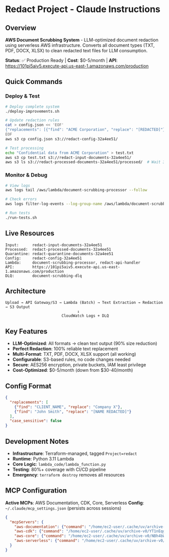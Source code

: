 # Redact Project - Claude Instructions

## Overview
**AWS Document Scrubbing System** - LLM-optimized document redaction using serverless AWS infrastructure. Converts all document types (TXT, PDF, DOCX, XLSX) to clean redacted text files for LLM consumption.

**Status**: ✅ Production Ready | **Cost**: $0-5/month | **API**: https://101pi5aiv5.execute-api.us-east-1.amazonaws.com/production

## Quick Commands

### Deploy & Test
```bash
# Deploy complete system
./deploy-improvements.sh

# Update redaction rules
cat > config.json << 'EOF'
{"replacements": [{"find": "ACME Corporation", "replace": "[REDACTED]"}], "case_sensitive": false}
EOF
aws s3 cp config.json s3://redact-config-32a4ee51/

# Test processing
echo "Confidential data from ACME Corporation" > test.txt
aws s3 cp test.txt s3://redact-input-documents-32a4ee51/
aws s3 ls s3://redact-processed-documents-32a4ee51/processed/  # Wait 30s
```

### Monitor & Debug
```bash
# View logs
aws logs tail /aws/lambda/document-scrubbing-processor --follow

# Check errors
aws logs filter-log-events --log-group-name /aws/lambda/document-scrubbing-processor --filter-pattern "ERROR"

# Run tests
./run-tests.sh
```

## Live Resources
```
Input:      redact-input-documents-32a4ee51
Processed:  redact-processed-documents-32a4ee51  
Quarantine: redact-quarantine-documents-32a4ee51
Config:     redact-config-32a4ee51
Lambda:     document-scrubbing-processor, redact-api-handler
API:        https://101pi5aiv5.execute-api.us-east-1.amazonaws.com/production
DLQ:        document-scrubbing-dlq
```

## Architecture
```
Upload → API Gateway/S3 → Lambda (Batch) → Text Extraction → Redaction → S3 Output
                                ↓
                         CloudWatch Logs + DLQ
```

## Key Features
- **LLM-Optimized**: All formats → clean text output (90% size reduction)
- **Perfect Redaction**: 100% reliable text replacement
- **Multi-Format**: TXT, PDF, DOCX, XLSX support (all working)
- **Configurable**: S3-based rules, no code changes needed
- **Secure**: AES256 encryption, private buckets, IAM least privilege
- **Cost-Optimized**: $0-5/month (down from $30-40/month)

## Config Format
```json
{
  "replacements": [
    {"find": "CLIENT_NAME", "replace": "Company X"},
    {"find": "John Smith", "replace": "[NAME REDACTED]"}
  ],
  "case_sensitive": false
}
```

## Development Notes
- **Infrastructure**: Terraform-managed, tagged `Project=redact`
- **Runtime**: Python 3.11 Lambda
- **Core Logic**: `lambda_code/lambda_function.py`
- **Testing**: 80%+ coverage with CI/CD pipeline
- **Emergency**: `terraform destroy` removes all resources

## MCP Configuration
**Active MCPs**: AWS Documentation, CDK, Core, Serverless
**Config**: `~/.claude/mcp_settings.json` (persists across sessions)
```json
{
  "mcpServers": {
    "aws-documentation": {"command": "/home/ec2-user/.cache/uv/archive-v0/gPM3Lk9MgQi7qwfpV2LES/bin/awslabs.aws-documentation-mcp-server"},
    "aws-cdk": {"command": "/home/ec2-user/.cache/uv/archive-v0/YT1nEqgRKH2pipWfH3Q9S/bin/awslabs.cdk-mcp-server"},
    "aws-core": {"command": "/home/ec2-user/.cache/uv/archive-v0/NBh4bWKphlKovtgTqTV4Z/bin/awslabs.core-mcp-server"},
    "aws-serverless": {"command": "/home/ec2-user/.cache/uv/archive-v0/4LCGfwR-ADtBe4c_XsvTf/bin/awslabs.aws-serverless-mcp-server"}
  }
}
```